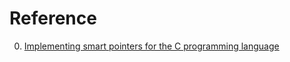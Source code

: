 # Reference

0. [Implementing smart pointers for the C programming language](https://snai.pe/posts/c-smart-pointers)

